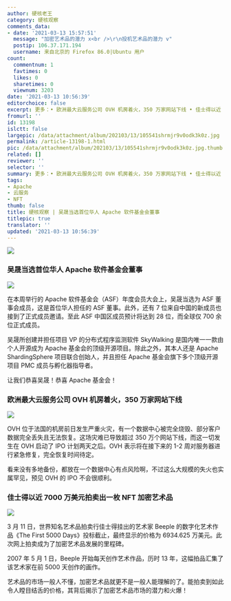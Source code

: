 ```yaml
---
author: 硬核老王
category: 硬核观察
comments_data:
- date: '2021-03-13 15:57:51'
  message: "加密艺术品的潜力 x<br />\r\n投机艺术品的潜力 v"
  postip: 106.37.171.194
  username: 来自北京的 Firefox 86.0|Ubuntu 用户
count:
  commentnum: 1
  favtimes: 0
  likes: 0
  sharetimes: 0
  viewnum: 3203
date: '2021-03-13 10:56:39'
editorchoice: false
excerpt: 更多：• 欧洲最大云服务公司 OVH 机房着火，350 万家网站下线 • 佳士得以近 7000 万美元拍卖出一枚 NFT 加密艺术品
fromurl: ''
id: 13198
islctt: false
largepic: /data/attachment/album/202103/13/105541shrmjr9v0odk3k0z.jpg
permalink: /article-13198-1.html
pic: /data/attachment/album/202103/13/105541shrmjr9v0odk3k0z.jpg.thumb.jpg
related: []
reviewer: ''
selector: ''
summary: 更多：• 欧洲最大云服务公司 OVH 机房着火，350 万家网站下线 • 佳士得以近 7000 万美元拍卖出一枚 NFT 加密艺术品
tags:
- Apache
- 云服务
- NFT
thumb: false
title: 硬核观察 | 吴晟当选首位华人 Apache 软件基金会董事
titlepic: true
translator: ''
updated: '2021-03-13 10:56:39'
---
```


![](/data/attachment/album/202103/13/105541shrmjr9v0odk3k0z.jpg)


### 吴晟当选首位华人 Apache 软件基金会董事


![](/data/attachment/album/202103/13/105547h4odyyyvvsiyqhqd.jpg)


在本周举行的 Apache 软件基金会（ASF）年度会员大会上，吴晟当选为 ASF 董事会成员，这是首位华人担任的 ASF 董事。此外，还有 7 位来自中国的新成员也接到了正式成员邀请。至此 ASF 中国区成员预计将达到 28 位，而全球仅 700 余位正式成员。


吴晟所创建并担任项目 VP 的分布式程序监测软件 SkyWalking 是国内唯一一款由个人开源成为 Apache 基金会的顶级开源项目。除此之外，其本人还是 Apache ShardingSphere 项目联合创始人，并且担任 Apache 基金会旗下多个顶级开源项目 PMC 成员与孵化器指导者。


让我们恭喜吴晟！恭喜 Apache 基金会！


### 欧洲最大云服务公司 OVH 机房着火，350 万家网站下线


![](/data/attachment/album/202103/13/105607tiadlg48jo111gil.jpg)


OVH 位于法国的机房前日发生严重火灾，有一个数据中心被完全烧毁、部分客户数据完全丢失且无法恢复。这场灾难已导致超过 350 万个网站下线，而这一切发生在 OVH 启动了 IPO 计划两天之后。OVH 表示将在接下来的 1-2 周对服务器进行紧急修复，完全恢复时间待定。


看来没有多地备份，都放在一个数据中心有点风险啊，不过这么大规模的失火也实属罕见，预见 OVH 的 IPO 不会很顺利。


### 佳士得以近 7000 万美元拍卖出一枚 NFT 加密艺术品


![](/data/attachment/album/202103/13/105621b7bog1q94bgu454y.jpg)


3 月 11 日，世界知名艺术品拍卖行佳士得挂出的艺术家 Beeple 的数字化艺术作品《The First 5000 Days》投标截止，最终显示的价格为 6934.625 万美元。此次网上拍卖成为了加密艺术品发展的里程碑。


2007 年 5 月 1 日，Beeple 开始每天创作艺术作品，历时 13 年，这幅拍品汇集了该艺术家在前 5000 天创作的画作。


艺术品的市场一般人不懂，加密艺术品就更不是一般人能理解的了。能拍卖到如此令人瞠目结舌的价格，其背后揭示了加密艺术品市场的潜力和火爆！